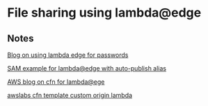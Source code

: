 # File sharing using lambda@edge

## Notes

[Blog on using lambda edge for passwords](http://kynatro.com/blog/2018/01/03/a-step-by-step-guide-to-creating-a-password-protected-s3-bucket/)

[SAM example for lambda@edge with auto-publish alias](https://github.com/awslabs/serverless-application-model/tree/master/examples/2016-10-31/lambda_edge)

[AWS blog on cfn for lambda@ege](https://aws.amazon.com/blogs/networking-and-content-delivery/managing-lambdaedge-and-cloudfront-deployments-by-using-a-ci-cd-pipeline/)

[awslabs cfn template custom origin lambda](https://github.com/awslabs/aws-cloudformation-templates/blob/master/aws/solutions/CloudFrontCustomOriginLambda%40Edge/CloudFront.yaml)
